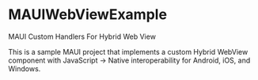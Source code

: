 
# MAUIWebViewExample
MAUI Custom Handlers For Hybrid Web View

This is a sample MAUI project that implements a custom Hybrid WebView component with JavaScript -> Native interoperability for Android, iOS, and Windows.



